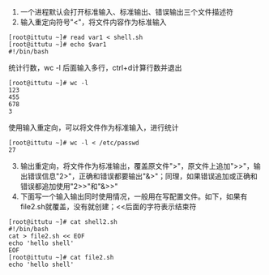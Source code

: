 1. 一个进程默认会打开标准输入、标准输出、错误输出三个文件描述符
2. 输入重定向符号"<"，将文件内容作为标准输入
```
[root@ittutu ~]# read var1 < shell.sh 
[root@ittutu ~]# echo $var1           
#!/bin/bash
```
统计行数，wc -l 后面输入多行，ctrl+d计算行数并退出
```
[root@ittutu ~]# wc -l 
123
455
678
3
```
使用输入重定向，可以将文件作为标准输入，进行统计
```
[root@ittutu ~]# wc -l < /etc/passwd
27
```
3. 输出重定向，将文件作为标准输出，覆盖原文件">"，原文件上追加">>"，输出错误信息"2>"，正确和错误都要输出"&>"；同理，如果错误追加或正确和错误都追加使用"2>>"和"&>>"
4. 下面写一个输入输出同时使用情况，一般用在写配置文件。如下，如果有file2.sh就覆盖，没有就创建；<<后面的字符表示结束符
```
[root@ittutu ~]# cat shell2.sh 
#!/bin/bash
cat > file2.sh << EOF
echo 'hello shell'
EOF
[root@ittutu ~]# cat file2.sh 
echo 'hello shell'
```